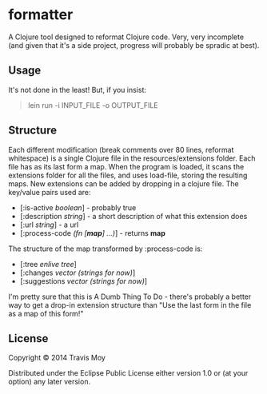 # formatter

A Clojure tool designed to reformat Clojure code. Very, very incomplete (and given that it's a side project, progress will probably be spradic at best).

## Usage

It's not done in the least! But, if you insist:
> lein run -i INPUT_FILE -o OUTPUT_FILE

## Structure

Each different modification (break comments over 80 lines, reformat whitespace) is a single Clojure file in the resources/extensions folder. Each file has as its last form a map. When the program is loaded, it scans the extensions folder for all the files, and uses load-file, storing the resulting maps. New extensions can be added by dropping in a clojure file. The key/value pairs used are:

* [:is-active *boolean*] - probably true
* [:description *string*] - a short description of what this extension does
* [:url *string*] - a url
* [:process-code *(fn [**map**] ...)*] - returns **map**

The structure of the map transformed by :process-code is:
* [:tree *enlive tree*]
* [:changes *vector (strings for now)*]
* [:suggestions *vector (strings for now)*]

I'm pretty sure that this is A Dumb Thing To Do - there's probably a better way to get a drop-in extension structure than "Use the last form in the file as a map of this form!"

## License

Copyright © 2014 Travis Moy

Distributed under the Eclipse Public License either version 1.0 or (at
your option) any later version.
